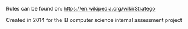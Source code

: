 Rules can be found on: https://en.wikipedia.org/wiki/Stratego

Created in 2014 for the IB computer science internal assessment project
